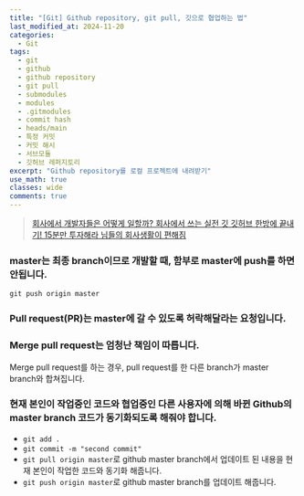 ```yaml
---
title: "[Git] Github repository, git pull, 깃으로 협업하는 법"
last_modified_at: 2024-11-20
categories:
  - Git
tags:
  - git
  - github
  - github repository
  - git pull
  - submodules
  - modules
  - .gitmodules
  - commit hash
  - heads/main
  - 특정 커밋
  - 커밋 해시
  - 서브모듈
  - 깃허브 레퍼지토리
excerpt: "Github repository를 로컬 프로젝트에 내려받기"
use_math: true
classes: wide
comments: true
---
```


> [회사에서 개발자들은 어떻게 일할까? 회사에서 쓰는 실전 깃 깃허브 한방에 끝내기! 15분만 투자해라 님들의 회사생활이 편해짐](https://www.youtube.com/watch?v=cwC8t9dno2s)


### master는 최종 branch이므로 개발할 때, 함부로 master에 push를 하면 안됩니다.

```terminal
git push origin master
```


### Pull request(PR)는 master에 갈 수 있도록 허락해달라는 요청입니다.



### Merge pull request는 엄청난 책임이 따릅니다.

Merge pull request를 하는 경우, pull request를 한 다른 branch가 master branch와 합쳐집니다.



### 현재 본인이 작업중인 코드와 협업중인 다른 사용자에 의해 바뀐 Github의 master branch 코드가 동기화되도록 해줘야 합니다.

- `git add .`
- `git commit -m "second commit"`
- `git pull origin master`로 github master branch에서 업데이트 된 내용을 현재 본인이 작업한 코드와 동기화 해줍니다.
- `git push origin master`로 github master branch를 업데이트 해줍니다.

